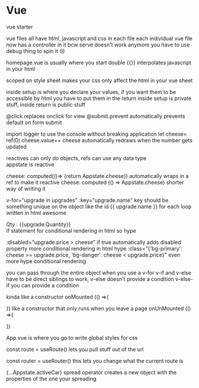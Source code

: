 # Vue

vue starter

vue files all have html, javascript and css in each file
each individual vue file now has a controller in it
bcw serve doesn't work anymore you have to use debug thing to spin it 😢

homepage.vue is usually where you start
double {{}} interpolates javascript in your html

scoped on style sheet makes your css only affect the html in your vue sheet

inside setup is where you declare your values, if you want them to be accessible by html you have to put them in the return
inside setup is private stuff, inside return is public stuff

@click replaces onclick for view
@submit.prevent automatically prevents default on form submit

import logger to use the console without breaking application
let cheese= ref(0)
cheese.value++
cheese automatically redraws when the number gets updated

reactives can only do objects, refs can use any data type   
appstate is reactive 

cheese: computed(()=> {return Appstate.cheese}) automatically wraps in a ref to make it reactive
cheese: computed (() => Appstate.cheese) shorter way of writing it

v-for="upgrade in upgrades" :key="upgrade.name"
key should be something unique on the object like the id
{{ upgrade.name }}
for each loop written in html awesome

<div v-if="upgrade.quantity > 0 ">Qty : {{upgrade.Quantity}}</div> if statement for conditional rendering in html so hype

:disabled="upgrade.price > cheese" if true automatically adds disabled property more conditional rendering in html hype
:class="{'bg-primary': cheese >= upgrade.price, 'bg-danger': cheese < upgrade.price}" even more hype conditional rendering


you can pass through the entire object when you use a v-for
v-if and v-else have to be direct siblings to work, v-else doesn't provide a condition
v-else-if you can provide a condition

kinda like a constructor
onMounted (() =>{

})
like a constructor that only runs when you leave a page
onUnMounted (() =>{

})

App.vue is where you go to write global styles for css


const route = useRoute()
lets you pull stuff out of the url

const router = useRouter()
this lets you change what the current route is

{...Appstate.activeCar}
spread operator creates a new object with the properties of the one your spreading


